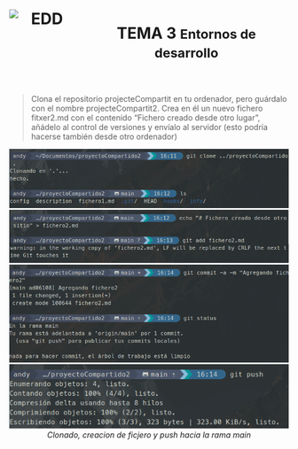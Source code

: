 <div style="display: flex; justify-content: center; align-items: center; text-align: center;">
    <h1 style="display: flex; align-items: center;">
        <img src="https://elpythonista.com/wp-content/uploads/2020/08/Ides-2020-imagen-principal-1.png" alt="EDD" width="120" height="120" style="margin-right: 15px;">
        <b>TEMA 3 <small>Entornos de desarrollo</small></b>
    </h1>
</div>

>Clona el repositorio projecteCompartit en tu ordenador, pero guárdalo con el nombre projecteCompartit2. Crea en él un nuevo fichero fitxer2.md con el contenido “Fichero creado desde otro lugar”, añádelo al control de versiones y envíalo al servidor (esto podría hacerse también desde otro ordenador)

<p align="center">
    <img src="../../../recursos/EDDtema3/gitclon1.png"/>
    <br>
    <img src="../../../recursos/EDDtema3/gitclon2.png"/>
    <br>
    <img src="../../../recursos/EDDtema3/gitclon3.png"/>
    <br>
    <img src="../../../recursos/EDDtema3/gitclon4.png"/>
    <br><em>Clonado, creacion de ficjero y push hacia la rama main</em><br>
</p>
